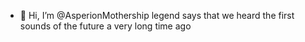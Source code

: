 - 👋 Hi, I’m @AsperionMothership
legend says that we heard the first sounds of the future
a very long time ago
